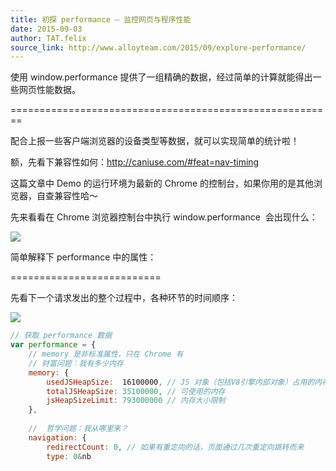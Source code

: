 ```yaml
---
title: 初探 performance – 监控网页与程序性能
date: 2015-09-03
author: TAT.felix
source_link: http://www.alloyteam.com/2015/09/explore-performance/
---
```


<!-- {% raw %} - for jekyll -->

使用 window.performance 提供了一组精确的数据，经过简单的计算就能得出一些网页性能数据。  

========================================================

配合上报一些客户端浏览器的设备类型等数据，就可以实现简单的统计啦！

额，先看下兼容性如何：<http://caniuse.com/#feat=nav-timing>

这篇文章中 Demo 的运行环境为最新的 Chrome 的控制台，如果你用的是其他浏览器，自查兼容性哈～

先来看看在 Chrome 浏览器控制台中执行 window.performance  会出现什么：

![](http://www.alloyteam.com/wp-content/uploads/auto_save_image/2015/09/072454pGM.jpg)

简单解释下 performance 中的属性：  

==========================

先看下一个请求发出的整个过程中，各种环节的时间顺序：

![](http://www.alloyteam.com/wp-content/uploads/auto_save_image/2015/09/072455NuJ.png)

```javascript
// 获取 performance 数据
var performance = {  
    // memory 是非标准属性，只在 Chrome 有
    // 财富问题：我有多少内存
    memory: {
        usedJSHeapSize:  16100000, // JS 对象（包括V8引擎内部对象）占用的内存，一定小于 totalJSHeapSize
        totalJSHeapSize: 35100000, // 可使用的内存
        jsHeapSizeLimit: 793000000 // 内存大小限制
    },
 
    //  哲学问题：我从哪里来？
    navigation: {
        redirectCount: 0, // 如果有重定向的话，页面通过几次重定向跳转而来
        type: 0&nb
```


<!-- {% endraw %} - for jekyll -->